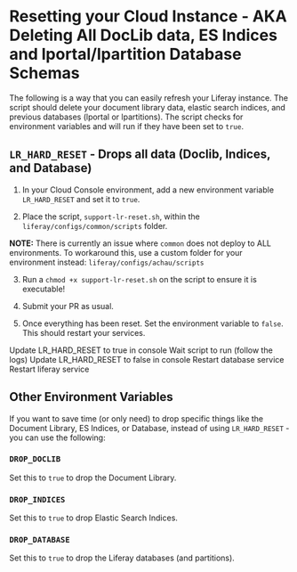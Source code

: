 # Resetting your Cloud Instance - AKA Deleting All DocLib data, ES Indices and lportal/lpartition Database Schemas
The following is a way that you can easily refresh your Liferay instance.  The script should delete your document library data, elastic search indices, and previous databases (lportal or lpartitions).  The script checks for environment variables and will run if they have been set to `true`.


## `LR_HARD_RESET` - Drops all data (Doclib, Indices, and Database)
1. In your Cloud Console environment, add a new environment variable `LR_HARD_RESET` and set it to `true`.

2. Place the script, `support-lr-reset.sh`, within the `liferay/configs/common/scripts` folder.

**NOTE:** There is currently an issue where `common` does not deploy to ALL environments.  To workaround this, use a custom folder for your environment instead: `liferay/configs/achau/scripts`

3. Run a `chmod +x support-lr-reset.sh` on the script to ensure it is executable!

4. Submit your PR as usual.

5. Once everything has been reset.  Set the environment variable to `false`.  This should restart your services.

Update LR_HARD_RESET to true in console
Wait script to run (follow the logs)
Update LR_HARD_RESET to false in console
Restart database service
Restart liferay service

## Other Environment Variables
If you want to save time (or only need) to drop specific things like the Document Library, ES Indices, or Database, instead of using `LR_HARD_RESET` - you can use the following:

### `DROP_DOCLIB`
Set this to `true` to drop the Document Library.

### `DROP_INDICES`
Set this to `true` to drop Elastic Search Indices.

### `DROP_DATABASE`
Set this to `true` to drop the Liferay databases (and partitions).